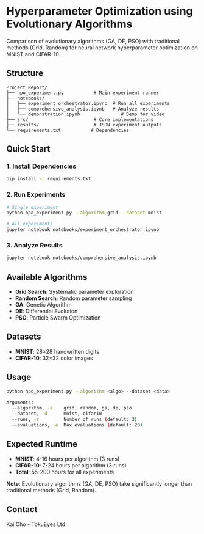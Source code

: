 # Hyperparameter Optimization using Evolutionary Algorithms

Comparison of evolutionary algorithms (GA, DE, PSO) with traditional methods (Grid, Random) for neural network hyperparameter optimization on MNIST and CIFAR-10.

## Structure

```
Project_Report/
├── hpo_experiment.py           # Main experiment runner
├── notebooks/
│   ├── experiment_orchestrator.ipynb  # Run all experiments
│   ├── comprehensive_analysis.ipynb   # Analyze results  
│   └── demonstration.ipynb               # Demo for video
├── src/                        # Core implementations
├── results/                    # JSON experiment outputs
└── requirements.txt           # Dependencies
```

## Quick Start

### 1. Install Dependencies
```bash
pip install -r requirements.txt
```

### 2. Run Experiments
```bash
# Single experiment
python hpo_experiment.py --algorithm grid --dataset mnist

# All experiments
jupyter notebook notebooks/experiment_orchestrator.ipynb
```

### 3. Analyze Results
```bash
jupyter notebook notebooks/comprehensive_analysis.ipynb
```

## Available Algorithms
- **Grid Search**: Systematic parameter exploration
- **Random Search**: Random parameter sampling  
- **GA**: Genetic Algorithm
- **DE**: Differential Evolution
- **PSO**: Particle Swarm Optimization

## Datasets
- **MNIST**: 28×28 handwritten digits
- **CIFAR-10**: 32×32 color images

## Usage

```bash
python hpo_experiment.py --algorithm <algo> --dataset <data>

Arguments:
  --algorithm, -a    grid, random, ga, de, pso
  --dataset, -d      mnist, cifar10
  --runs, -r         Number of runs (default: 3)
  --evaluations, -e  Max evaluations (default: 20)
```

## Expected Runtime
- **MNIST**: 4-16 hours per algorithm (3 runs)
- **CIFAR-10**: 7-24 hours per algorithm (3 runs)
- **Total**: 55-200 hours for all experiments

**Note**: Evolutionary algorithms (GA, DE, PSO) take significantly longer than traditional methods (Grid, Random).

## Contact
Kai Cho - TokuEyes Ltd
